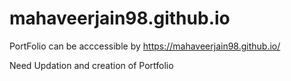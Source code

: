 # mahaveerjain98.github.io
PortFolio can be acccessible by https://mahaveerjain98.github.io/

Need Updation and creation of Portfolio
